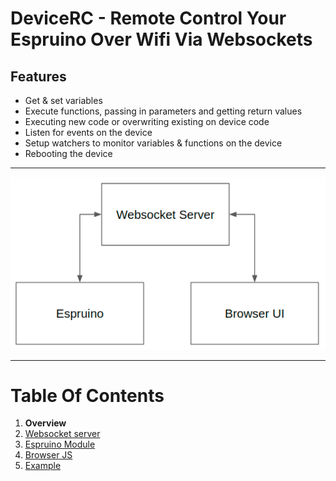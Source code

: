# DeviceRC - Remote Control Your Espruino Over Wifi Via Websockets

## Features
 - Get & set variables 
 - Execute functions, passing in parameters and getting return values
 - Executing new code or overwriting existing on device code
 - Listen for events on the device
 - Setup watchers to monitor variables & functions on the device
 - Rebooting the device

----------------------------------------------

![](drcflow.png)

----------------------------------------------

# Table Of Contents
 1. **Overview**
 2. [Websocket server](https://github.com/protoroboticsgit/espruino/tree/master/readme_server.md)
 3. [Espruino Module](https://github.com/protoroboticsgit/espruino/tree/master/readme_espruino.md)
 4. [Browser JS](https://github.com/protoroboticsgit/espruino/blob/master/devicerc/readme_browser.md)
 5. [Example](https://github.com/protoroboticsgit/espruino/tree/master/devicerc/example)



